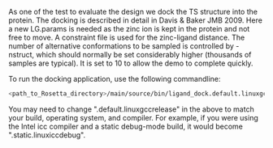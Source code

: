 As one of the test to evaluate the design we dock the TS structure into the protein.  The docking is described in detail in Davis & Baker JMB 2009.  Here a new LG.params is needed as the zinc ion is kept in the protein and not free to move.  A constraint file is used for the zinc-ligand distance.  The number of alternative conformations to be sampled is controlled by -nstruct, which should normally be set considerably higher (thousands of samples are typical). It is set to 10 to allow the demo to complete quickly.

To run the docking application, use the following commandline:

```bash
<path_to_Rosetta_directory>/main/source/bin/ligand_dock.default.linuxgccrelease @flags
```

You may need to change ".default.linuxgccrelease" in the above to match your build, operating system, and compiler.  For example, if you were using the Intel icc compiler and a static debug-mode build, it would become ".static.linuxiccdebug".
